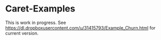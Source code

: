 Caret-Examples
==============

This is work in progress.
See https://dl.dropboxusercontent.com/u/31415793/Example_Churn.html for current version.

